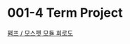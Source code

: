 # 001-4 Term Project

<a href="https://wokwi.com/projects/380560494245864449" target="_blank">펌프 / 모스펫 모듈 회로도</a>
